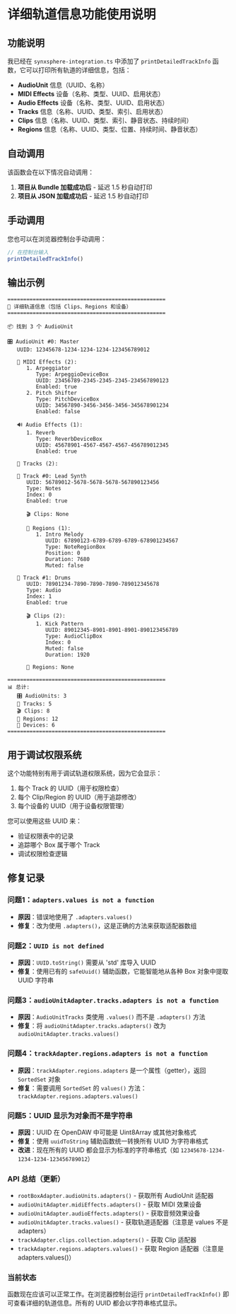 # 详细轨道信息功能使用说明

## 功能说明

我已经在 `synxsphere-integration.ts` 中添加了 `printDetailedTrackInfo` 函数，它可以打印所有轨道的详细信息，包括：

- **AudioUnit** 信息（UUID、名称）
- **MIDI Effects** 设备（名称、类型、UUID、启用状态）
- **Audio Effects** 设备（名称、类型、UUID、启用状态）
- **Tracks** 信息（名称、UUID、类型、索引、启用状态）
- **Clips** 信息（名称、UUID、类型、索引、静音状态、持续时间）
- **Regions** 信息（名称、UUID、类型、位置、持续时间、静音状态）

## 自动调用

该函数会在以下情况自动调用：

1. **项目从 Bundle 加载成功后** - 延迟 1.5 秒自动打印
2. **项目从 JSON 加载成功后** - 延迟 1.5 秒自动打印

## 手动调用

您也可以在浏览器控制台手动调用：

```javascript
// 在控制台输入
printDetailedTrackInfo()
```

## 输出示例

```
==================================================
🎵 详细轨道信息（包括 Clips、Regions 和设备）
==================================================

📦 找到 3 个 AudioUnit

🎛️ AudioUnit #0: Master
   UUID: 12345678-1234-1234-1234-123456789012

   🎹 MIDI Effects (2):
      1. Arpeggiator
         Type: ArpeggioDeviceBox
         UUID: 23456789-2345-2345-2345-234567890123
         Enabled: true
      2. Pitch Shifter
         Type: PitchDeviceBox
         UUID: 34567890-3456-3456-3456-345678901234
         Enabled: false

   🔊 Audio Effects (1):
      1. Reverb
         Type: ReverbDeviceBox
         UUID: 45678901-4567-4567-4567-456789012345
         Enabled: true

   📍 Tracks (2):

   📍 Track #0: Lead Synth
      UUID: 56789012-5678-5678-5678-567890123456
      Type: Notes
      Index: 0
      Enabled: true

      🎬 Clips: None

      🎵 Regions (1):
         1. Intro Melody
            UUID: 67890123-6789-6789-6789-678901234567
            Type: NoteRegionBox
            Position: 0
            Duration: 7680
            Muted: false

   📍 Track #1: Drums
      UUID: 78901234-7890-7890-7890-789012345678
      Type: Audio
      Index: 1
      Enabled: true

      🎬 Clips (2):
         1. Kick Pattern
            UUID: 89012345-8901-8901-8901-890123456789
            Type: AudioClipBox
            Index: 0
            Muted: false
            Duration: 1920

      🎵 Regions: None

==================================================
📊 总计:
   🎛️ AudioUnits: 3
   📍 Tracks: 5
   🎬 Clips: 8
   🎵 Regions: 12
   🎹 Devices: 6
==================================================
```

## 用于调试权限系统

这个功能特别有用于调试轨道权限系统，因为它会显示：

1. 每个 Track 的 UUID（用于权限检查）
2. 每个 Clip/Region 的 UUID（用于追踪修改）
3. 每个设备的 UUID（用于设备权限管理）

您可以使用这些 UUID 来：
- 验证权限表中的记录
- 追踪哪个 Box 属于哪个 Track
- 调试权限检查逻辑 

## 修复记录

### 问题1：`adapters.values is not a function`
- **原因**：错误地使用了 `.adapters.values()` 
- **修复**：改为使用 `.adapters()`，这是正确的方法来获取适配器数组

### 问题2：`UUID is not defined`
- **原因**：`UUID.toString()` 需要从 'std' 库导入 UUID
- **修复**：使用已有的 `safeUuid()` 辅助函数，它能智能地从各种 Box 对象中提取 UUID 字符串

### 问题3：`audioUnitAdapter.tracks.adapters is not a function`
- **原因**：`AudioUnitTracks` 类使用 `.values()` 而不是 `.adapters()` 方法
- **修复**：将 `audioUnitAdapter.tracks.adapters()` 改为 `audioUnitAdapter.tracks.values()`

### 问题4：`trackAdapter.regions.adapters is not a function`
- **原因**：`trackAdapter.regions.adapters` 是一个属性（getter），返回 `SortedSet` 对象
- **修复**：需要调用 `SortedSet` 的 `values()` 方法：`trackAdapter.regions.adapters.values()`

### 问题5：UUID 显示为对象而不是字符串
- **原因**：UUID 在 OpenDAW 中可能是 Uint8Array 或其他对象格式
- **修复**：使用 `uuidToString` 辅助函数统一转换所有 UUID 为字符串格式
- **改进**：现在所有的 UUID 都会显示为标准的字符串格式（如 `12345678-1234-1234-1234-123456789012`）

### API 总结（更新）
- `rootBoxAdapter.audioUnits.adapters()` - 获取所有 AudioUnit 适配器
- `audioUnitAdapter.midiEffects.adapters()` - 获取 MIDI 效果设备
- `audioUnitAdapter.audioEffects.adapters()` - 获取音频效果设备
- `audioUnitAdapter.tracks.values()` - 获取轨道适配器（注意是 values 不是 adapters）
- `trackAdapter.clips.collection.adapters()` - 获取 Clip 适配器
- `trackAdapter.regions.adapters.values()` - 获取 Region 适配器（注意是 adapters.values()）

### 当前状态
函数现在应该可以正常工作。在浏览器控制台运行 `printDetailedTrackInfo()` 即可查看详细的轨道信息。所有的 UUID 都会以字符串格式显示。 